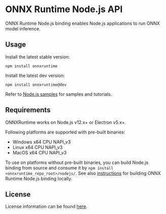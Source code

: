 # ONNX Runtime Node.js API

ONNX Runtime Node.js binding enables Node.js applications to run ONNX model inference.

## Usage

Install the latest stable version:

```
npm install onnxruntime
```

Install the latest dev version:

```
npm install onnxruntime@dev
```

Refer to [Node.js samples](../samples/nodejs/README.md) for samples and tutorials.

## Requirements

ONNXRuntime works on Node.js v12.x+ or Electron v5.x+.

Following platforms are supported with pre-built binaries:

- Windows x64 CPU NAPI_v3
- Linux x64 CPU NAPI_v3
- MacOS x64 CPU NAPI_v3

To use on platforms without pre-built binaries, you can build Node.js binding from source and consume it by `npm install <onnxruntime_repo_root>/nodejs/`. See also [instructions](https://www.onnxruntime.ai/docs/how-to/build.html#apis-and-language-bindings) for building ONNX Runtime Node.js binding locally.

## License

License information can be found [here](../README.md#license).
